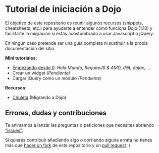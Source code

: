 # Tutorial de iniciación a Dojo
El objetivo de este repositorio es reunir algunos recursos (snippets, cheatsheets, etc.)
para ayudarte a entender cómo funciona Dojo (1.10)
y facilitarte la migración si estás acostumbrado a usar Javascript o jQuery.

En ningún caso pretende ser una guía completa ni sustituir a la propia documentación
del sitio.

**Mini tutoriales:**
* [Empezando desde 0](https://github.com/esri-es/iniciacion-a-dojo/tree/master/tutoriales/conceptos-clave): _Hola Mundo, RequireJS & AMD, dijit, dojox, ..._
* Crear un widget _(Pendiente)_
* Cargar jQuery como un módulo _(Pendiente)_

**Recursos:**
* [Chuleta](https://github.com/esri-es/iniciacion-a-dojo/tree/master/recursos/cheatsheet) (Migrando a Dojo)

## Errores, dudas y contribuciones
Te animamos a lanzar las preguntas o peticiones que necesites abriendo ["issues"](https://github.com/esri-es/iniciacion-a-dojo/issues).

Si quieres contribuir añadiendo algo o corriendo alguna errata no tienes más que [hacer un fork](https://github.com/esri-es/iniciacion-a-dojo/fork) de este repositorio y un [pull request](https://github.com/esri-es/iniciacion-a-dojo/pulls) :)
